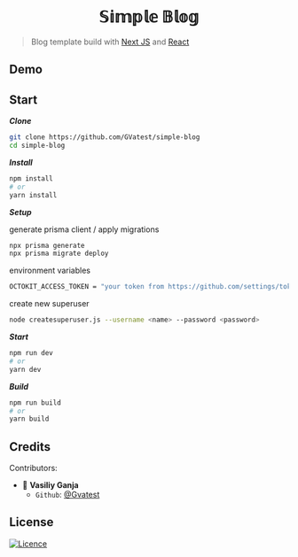 <h1 align="center">𝕊𝕚𝕞𝕡𝕝𝕖 𝔹𝕝𝕠𝕘</h1>

> Blog template build with [Next JS](https://nextjs.org/) and [React](https://legacy.reactjs.org/)

## Demo

## Start

**_Clone_**

```bash
git clone https://github.com/GVatest/simple-blog
cd simple-blog
```

**_Install_**

```bash
npm install
# or
yarn install
```

**_Setup_**

generate prisma client / apply migrations

```bash
npx prisma generate
npx prisma migrate deploy
```

environment variables

```bash
OCTOKIT_ACCESS_TOKEN = "your token from https://github.com/settings/tokens/new"
```

create new superuser

```bash
node createsuperuser.js --username <name> --password <password>
```

**_Start_**

```bash
npm run dev
# or
yarn dev
```

**_Build_**

```bash
npm run build
# or
yarn build
```

## Credits

Contributors:

- 👤 **Vasiliy Ganja**
  - `Github`: [@Gvatest](https://github.com/gvatest)

## License

[![Licence](https://img.shields.io/github/license/Ileriayo/markdown-badges?style=for-the-badge)](./LICENSE)

